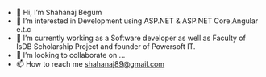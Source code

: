- 👋 Hi, I’m Shahanaj Begum
- 👀 I’m interested in Development using ASP.NET & ASP.NET Core,Angular e.t.c 
- 🌱 I’m currently working as a Software developer as well as Faculty of IsDB Scholarship Project and founder of Powersoft IT.
- 💞️ I’m looking to collaborate on ...
- 📫 How to reach me shahanaj89@gmail.com

<!---
fashionfuel267/fashionfuel267 is a ✨ special ✨ repository because its `README.md` (this file) appears on your GitHub profile.
You can click the Preview link to take a look at your changes.
--->
